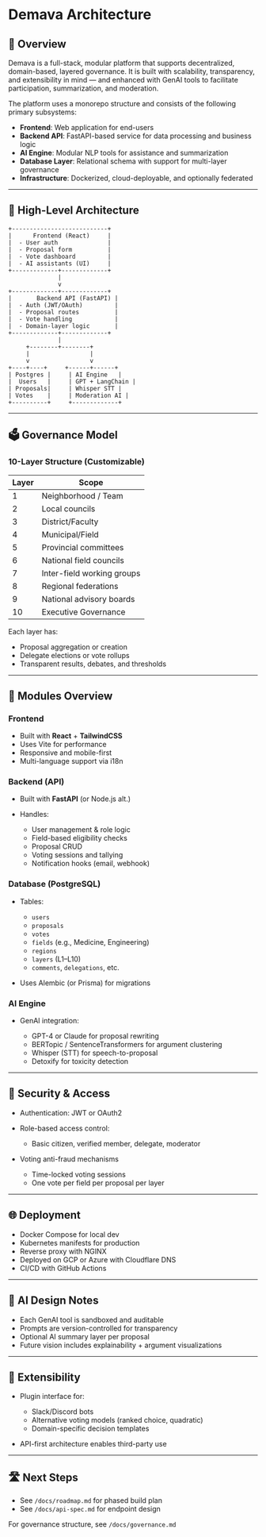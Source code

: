 # Demava Architecture

## 🔧 Overview

Demava is a full-stack, modular platform that supports decentralized, domain-based, layered governance. It is built with scalability, transparency, and extensibility in mind — and enhanced with GenAI tools to facilitate participation, summarization, and moderation.

The platform uses a monorepo structure and consists of the following primary subsystems:

* **Frontend**: Web application for end-users
* **Backend API**: FastAPI-based service for data processing and business logic
* **AI Engine**: Modular NLP tools for assistance and summarization
* **Database Layer**: Relational schema with support for multi-layer governance
* **Infrastructure**: Dockerized, cloud-deployable, and optionally federated

---

## 🧱 High-Level Architecture

```
+---------------------------+
|      Frontend (React)     |
|  - User auth              |
|  - Proposal form          |
|  - Vote dashboard         |
|  - AI assistants (UI)     |
+-------------+-------------+
              |
              v
+-------------+-------------+
|       Backend API (FastAPI) |
|  - Auth (JWT/OAuth)         |
|  - Proposal routes          |
|  - Vote handling            |
|  - Domain-layer logic       |
+-------------+-------------+
              |
     +--------+--------+
     |                 |
     v                 v
+----+----+     +------+------+
| Postgres |     | AI Engine   |
|  Users   |     | GPT + LangChain |
| Proposals|     | Whisper STT |
| Votes    |     | Moderation AI |
+----------+     +-------------+
```

---

## 🗳️ Governance Model

### 10-Layer Structure (Customizable)

| Layer | Scope                      |
| ----- | -------------------------- |
| 1     | Neighborhood / Team        |
| 2     | Local councils             |
| 3     | District/Faculty           |
| 4     | Municipal/Field            |
| 5     | Provincial committees      |
| 6     | National field councils    |
| 7     | Inter-field working groups |
| 8     | Regional federations       |
| 9     | National advisory boards   |
| 10    | Executive Governance       |

Each layer has:

* Proposal aggregation or creation
* Delegate elections or vote rollups
* Transparent results, debates, and thresholds

---

## 🧩 Modules Overview

### Frontend

* Built with **React** + **TailwindCSS**
* Uses Vite for performance
* Responsive and mobile-first
* Multi-language support via i18n

### Backend (API)

* Built with **FastAPI** (or Node.js alt.)
* Handles:

  * User management & role logic
  * Field-based eligibility checks
  * Proposal CRUD
  * Voting sessions and tallying
  * Notification hooks (email, webhook)

### Database (PostgreSQL)

* Tables:

  * `users`
  * `proposals`
  * `votes`
  * `fields` (e.g., Medicine, Engineering)
  * `regions`
  * `layers` (L1–L10)
  * `comments`, `delegations`, etc.
* Uses Alembic (or Prisma) for migrations

### AI Engine

* GenAI integration:

  * GPT-4 or Claude for proposal rewriting
  * BERTopic / SentenceTransformers for argument clustering
  * Whisper (STT) for speech-to-proposal
  * Detoxify for toxicity detection

---

## 🔐 Security & Access

* Authentication: JWT or OAuth2
* Role-based access control:

  * Basic citizen, verified member, delegate, moderator
* Voting anti-fraud mechanisms

  * Time-locked voting sessions
  * One vote per field per proposal per layer

---

## 🌐 Deployment

* Docker Compose for local dev
* Kubernetes manifests for production
* Reverse proxy with NGINX
* Deployed on GCP or Azure with Cloudflare DNS
* CI/CD with GitHub Actions

---

## 🧠 AI Design Notes

* Each GenAI tool is sandboxed and auditable
* Prompts are version-controlled for transparency
* Optional AI summary layer per proposal
* Future vision includes explainability + argument visualizations

---

## 🔄 Extensibility

* Plugin interface for:

  * Slack/Discord bots
  * Alternative voting models (ranked choice, quadratic)
  * Domain-specific decision templates
* API-first architecture enables third-party use

---

## 🛣️ Next Steps

* See `/docs/roadmap.md` for phased build plan
* See `/docs/api-spec.md` for endpoint design

For governance structure, see `/docs/governance.md`
